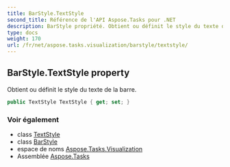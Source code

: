 ```yaml
---
title: BarStyle.TextStyle
second_title: Référence de l'API Aspose.Tasks pour .NET
description: BarStyle propriété. Obtient ou définit le style du texte de la barre.
type: docs
weight: 170
url: /fr/net/aspose.tasks.visualization/barstyle/textstyle/
---
```

## BarStyle.TextStyle property

Obtient ou définit le style du texte de la barre.

```csharp
public TextStyle TextStyle { get; set; }
```

### Voir également

* class [TextStyle](../../textstyle/)
* class [BarStyle](../)
* espace de noms [Aspose.Tasks.Visualization](../../barstyle/)
* Assemblée [Aspose.Tasks](../../../)


